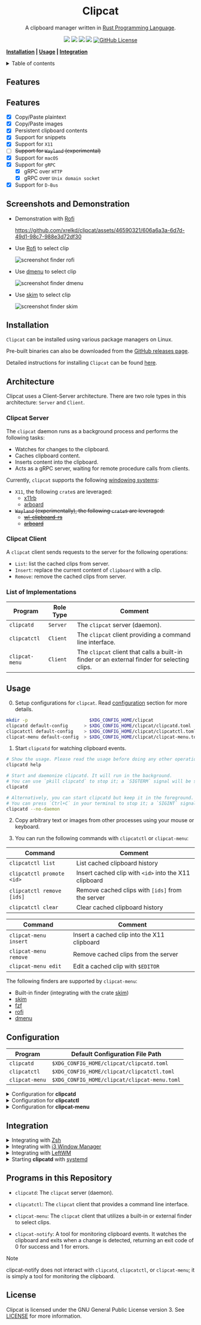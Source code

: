 <h1 align="center">Clipcat</h1>

<p align="center">
    A clipboard manager written in
    <a href="https://www.rust-lang.org/" target="_blank">Rust Programming Language</a>.
</p>

<p align="center">
    <a href="https://github.com/xrelkd/clipcat/releases"><img src="https://img.shields.io/github/v/release/xrelkd/clipcat.svg"></a>
    <a href="https://deps.rs/repo/github/xrelkd/clipcat"><img src="https://deps.rs/repo/github/xrelkd/clipcat/status.svg"></a>
    <a href="https://github.com/xrelkd/clipcat/actions?query=workflow%3ARust"><img src="https://github.com/xrelkd/clipcat/workflows/Rust/badge.svg"></a>
    <a href="https://github.com/xrelkd/clipcat/actions?query=workflow%3ARelease"><img src="https://github.com/xrelkd/clipcat/workflows/Release/badge.svg"></a>
    <a href="https://github.com/xrelkd/clipcat/blob/master/LICENSE"><img alt="GitHub License" src="https://img.shields.io/github/license/xrelkd/clipcat"></a>
</p>

**[Installation](#installation) | [Usage](#usage) | [Integration](#integration)**

<details>
<summary>Table of contents</summary>

- [Features](#features)
- [Installation](#installation)
- [Architecture](#architecture)
- [Usage](#usage)
- [Configuration](#configuration)
- [Integration](#integration)
- [Programs in this Repository](#programs-in-this-repository)
- [License](#license)

</details>

## Features

## Features

- [x] Copy/Paste plaintext
- [x] Copy/Paste images
- [x] Persistent clipboard contents
- [x] Support for snippets
- [x] Support for `X11`
- [ ] ~~Support for `Wayland` (experimental)~~
- [x] Support for `macOS`
- [x] Support for `gRPC`
  - [x] gRPC over `HTTP`
  - [x] gRPC over `Unix domain socket`
- [x] Support for `D-Bus`

## Screenshots and Demonstration

- Demonstration with [Rofi](https://github.com/davatorium/rofi)

  https://github.com/xrelkd/clipcat/assets/46590321/606a6a3a-6d7d-49d1-98c7-988e3d72df30

- Use [Rofi](https://github.com/davatorium/rofi) to select clip

  ![screenshot finder rofi](docs/_static/screenshot-finder-rofi.png)

- Use [dmenu](https://tools.suckless.org/dmenu/) to select clip

  ![screenshot finder dmenu](docs/_static/screenshot-finder-dmenu.png)

- Use [skim](https://github.com/lotabout/skim) to select clip

  ![screenshot finder skim](docs/_static/screenshot-finder-skim.png)

## Installation

`Clipcat` can be installed using various package managers on Linux.

Pre-built binaries can also be downloaded from the [GitHub releases page](https://github.com/xrelkd/clipcat/releases).

Detailed instructions for installing `Clipcat` can be found [here](docs/INSTALL.md).

## Architecture

Clipcat uses a Client-Server architecture. There are two role types in this architecture: `Server` and `Client`.

### Clipcat Server

The `clipcat` daemon runs as a background process and performs the following tasks:

- Watches for changes to the clipboard.
- Caches clipboard content.
- Inserts content into the clipboard.
- Acts as a gRPC server, waiting for remote procedure calls from clients.

Currently, `clipcat` supports the following [windowing systems](https://en.wikipedia.org/wiki/Windowing_system):

- `X11`, the following `crate`s are leveraged:
  - [x11rb](https://github.com/psychon/x11rb)
  - [arboard](https://github.com/1Password/arboard)
- ~~`Wayland` (experimentally), the following `crate`s are leveraged:~~
  - ~~[wl-clipboard-rs](https://github.com/YaLTeR/wl-clipboard-rs)~~
  - ~~[arboard](https://github.com/1Password/arboard)~~

### Clipcat Client

A `clipcat` client sends requests to the server for the following operations:

- `List`: list the cached clips from server.
- `Insert`: replace the current content of `clipboard` with a clip.
- `Remove`: remove the cached clips from server.

### List of Implementations

| Program        | Role Type | Comment                                                                                      |
| -------------- | --------- | -------------------------------------------------------------------------------------------- |
| `clipcatd`     | `Server`  | The `clipcat` server (daemon).                                                               |
| `clipcatctl`   | `Client`  | The `clipcat` client providing a command line interface.                                     |
| `clipcat-menu` | `Client`  | The `clipcat` client that calls a built-in finder or an external finder for selecting clips. |

## Usage

0. Setup configurations for `clipcat`. Read [configuration](#configuration) section for more details.

```bash
mkdir -p                       $XDG_CONFIG_HOME/clipcat
clipcatd default-config      > $XDG_CONFIG_HOME/clipcat/clipcatd.toml
clipcatctl default-config    > $XDG_CONFIG_HOME/clipcat/clipcatctl.toml
clipcat-menu default-config  > $XDG_CONFIG_HOME/clipcat/clipcat-menu.toml
```

1. Start `clipcatd` for watching clipboard events.

```bash
# Show the usage. Please read the usage before doing any other operations.
clipcatd help

# Start and daemonize clipcatd. It will run in the background.
# You can use `pkill clipcatd` to stop it; a `SIGTERM` signal will be sent to clipcatd.
clipcatd

# Alternatively, you can start clipcatd but keep it in the foreground.
# You can press `Ctrl+C` in your terminal to stop it; a `SIGINT` signal will be sent to clipcatd.
clipcatd --no-daemon
```

2. Copy arbitrary text or images from other processes using your mouse or keyboard.

3. You can run the following commands with `clipcatctl` or `clipcat-menu`:

| Command                   | Comment                                               |
| ------------------------- | ----------------------------------------------------- |
| `clipcatctl list`         | List cached clipboard history                         |
| `clipcatctl promote <id>` | Insert cached clip with `<id>` into the X11 clipboard |
| `clipcatctl remove [ids]` | Remove cached clips with `[ids]` from the server      |
| `clipcatctl clear`        | Clear cached clipboard history                        |

| Command               | Comment                                     |
| --------------------- | ------------------------------------------- |
| `clipcat-menu insert` | Insert a cached clip into the X11 clipboard |
| `clipcat-menu remove` | Remove cached clips from the server         |
| `clipcat-menu edit`   | Edit a cached clip with `$EDITOR`           |

The following finders are supported by `clipcat-menu`:

- Built-in finder (integrating with the crate [skim](https://github.com/lotabout/skim))
- [skim](https://github.com/lotabout/skim)
- [fzf](https://github.com/junegunn/fzf)
- [rofi](https://github.com/davatorium/rofi)
- [dmenu](https://tools.suckless.org/dmenu/)

## Configuration

| Program        | Default Configuration File Path              |
| -------------- | -------------------------------------------- |
| `clipcatd`     | `$XDG_CONFIG_HOME/clipcat/clipcatd.toml`     |
| `clipcatctl`   | `$XDG_CONFIG_HOME/clipcat/clipcatctl.toml`   |
| `clipcat-menu` | `$XDG_CONFIG_HOME/clipcat/clipcat-menu.toml` |

<details>
    <summary>Configuration for <b>clipcatd</b></summary>

```toml
# Run as a traditional UNIX daemon.
daemonize = true

# Maximum number of clips in history.
max_history = 50

# File path for clip history.
# If this value is omitted, `clipcatd` will persist history in `$XDG_CACHE_HOME/clipcat/clipcatd-history`.
history_file_path = "/home/<username>/.cache/clipcat/clipcatd-history"

# File path for the PID file.
# If this value is omitted, `clipcatd` will place the PID file in `$XDG_RUNTIME_DIR/clipcatd.pid`.
pid_file = "/run/user/<user-id>/clipcatd.pid"

# Controls how often the program updates its stored value of the Linux primary selection.
# In the Linux environment, the primary selection automatically updates to reflect the currently highlighted text or object,
# typically updating with every mouse movement.
primary_threshold_ms = 5000

[log]
# Emit log messages to a log file.
# If this value is omitted, `clipcatd` will disable logging to a file.
file_path = "/path/to/log/file"

# Emit log messages to systemd-journald.
emit_journald = true

# Emit log messages to stdout.
emit_stdout = false

# Emit log messages to stderr.
emit_stderr = false

# Log level.
level = "INFO"

[watcher]
# Enable watching the X11 clipboard selection.
enable_clipboard = true

# Enable watching the X11 primary selection.
enable_primary = true

# Ignore clips that match any of the X11 `TARGETS`.
sensitive_x11_atoms = ["x-kde-passwordManagerHint"]

# Ignore text clips that match any of the provided regular expressions.
# The regular expression engine is powered by https://github.com/rust-lang/regex.
denied_text_regex_patterns = []

# Ignore text clips with a length less than or equal to `filter_text_min_length`, in characters (Unicode scalar value), not bytes.
filter_text_min_length = 1

# Ignore text clips with a length greater than `filter_text_max_length`, in characters (Unicode scalar value), not bytes.
filter_text_max_length = 20000000

# Enable or disable capturing images.
capture_image = true

# Ignore image clips with a size greater than `filter_image_max_size`, in bytes.
filter_image_max_size = 5242880

[grpc]
# Enable gRPC over HTTP.
enable_http = true

# Enable gRPC over Unix domain socket.
enable_local_socket = true

# Host address for gRPC.
host = "127.0.0.1"

# Port number for gRPC.
port = 45045

# Path for the Unix domain socket.
# If this value is omitted, `clipcatd` will place the socket in `$XDG_RUNTIME_DIR/clipcat/grpc.sock`.
local_socket = "/run/user/<user-id>/clipcat/grpc.sock"

[dbus]
# Enable D-Bus.
enable = true

# Specify the identifier for the current `clipcat` instance.
# The D-Bus service name will appear as "org.clipcat.clipcat.instance-0".
# If the identifier is not provided, the D-Bus service name will appear as "org.clipcat.clipcat".
identifier = "instance-0"

[desktop_notification]
# Enable desktop notifications.
enable = true

# Path for an icon; the given icon will be displayed in the desktop notification,
# if your desktop notification server supports showing an icon.
# If this value is not provided, the default value `accessories-clipboard` will be used.
icon = "/path/to/the/icon"

# Timeout duration in milliseconds.
# This sets the time from when the notification is displayed until it is closed by the notification server.
timeout_ms = 2000

# Define the length of long plaintext.
# If the length of plaintext is greater than or equal to `long_plaintext_length`,
# a desktop notification will be emitted.
# If this value is 0, no desktop notification will be emitted for long plaintext.
long_plaintext_length = 2000


# Snippets, only UTF-8 text is supported.
[[snippets]]
[snippets.Directory]
# Name of snippet.
name = "my-snippets"
# File path to the directory containing snippets.
path = "/home/user/snippets"

[[snippets]]
[snippets.File]
# Name of snippet.
name = "os-release"
# File path to the snippet.
path = "/etc/os-release"

[[snippets]]
[snippets.Text]
# Name of snippet.
name = "cxx-io-speed-up"
# Content of the snippet.
content = '''
int io_speed_up = [] {
    std::ios::sync_with_stdio(false);
    std::cin.tie(nullptr);
    std::cout.tie(nullptr);
    return 0;
}();
'''

[[snippets]]
[snippets.Text]
name = "rust-sieve-primes"
content = '''
fn sieve_primes(n: usize) -> Vec<usize> {
    if n < 2 {
        return Vec::new();
    }
    let root_n = f64::from(n as i32).sqrt().floor() as usize;
    let mut is_prime = vec![true; n + 1];
    for i in 2..=root_n {
        if !is_prime[i] {
            continue;
        }
        for j in ((i << 1)..=n).step_by(i) {
            is_prime[j] = false;
        }
    }
    is_prime
        .into_iter()
        .enumerate()
        .skip(2)
        .filter_map(|(i, x)| if x { Some(i) } else { None })
        .collect()
}
'''
```

</details>

<details>
    <summary>Configuration for <b>clipcatctl</b></summary>

```toml
# Server endpoint.
# `clipcatctl` connects to the server via a Unix domain socket if `server_endpoint` is a file path, such as:
# "/run/user/<user-id>/clipcat/grpc.sock".
# It connects via HTTP if `server_endpoint` is a URL, like: "http://127.0.0.1:45045".
server_endpoint = "/run/user/<user-id>/clipcat/grpc.sock"

[log]
# Emit log messages to a log file.
# Delete this line to disable logging to a file.
file_path = "/path/to/log/file"
# Emit log messages to systemd-journald.
emit_journald = true
# Emit log messages to stdout.
emit_stdout = false
# Emit log messages to stderr.
emit_stderr = false
# Log level.
level = "INFO"
```

</details>

<details>
    <summary>Configuration for <b>clipcat-menu</b></summary>

```toml
# Server endpoint
# The `clipcat-menu` connects to the server via a Unix domain socket if `server_endpoint` is a file path, such as:
# "/run/user/<user-id>/clipcat/grpc.sock".
# It connects via HTTP if `server_endpoint` is a URL, like: "http://127.0.0.1:45045".
server_endpoint = "/run/user/<user-id>/clipcat/grpc.sock"

# The default finder to invoke when no "--finder=<finder>" option is provided.
finder = "rofi"

[log]
# Emit log messages to a log file.
# Delete this line to disable logging to a file.
file_path = "/path/to/log/file"
# Emit log messages to systemd-journald.
emit_journald = true
# Emit log messages to stdout.
emit_stdout = false
# Emit log messages to stderr.
emit_stderr = false
# Log level.
level = "INFO"

# Options for "rofi".
[rofi]
# Length of line.
line_length = 100
# Length of menu.
menu_length = 30
# Prompt for the menu.
menu_prompt = "Clipcat"
# Extra arguments to pass to `rofi`.
extra_arguments = ["-mesg", "Please select a clip"]

# Options for "dmenu".
[dmenu]
# Length of line.
line_length = 100
# Length of menu.
menu_length = 30
# Prompt for the menu.
menu_prompt = "Clipcat"
# Extra arguments to pass to `dmenu`.
extra_arguments = [
  "-fn",
  "SauceCodePro Nerd Font Mono-12",
  "-nb",
  "#282828",
  "-nf",
  "#ebdbb2",
  "-sb",
  "#d3869b",
  "-sf",
  "#282828",
]

# Customize your finder.
[custom_finder]
# External program name.
program = "fzf"
# Arguments for calling the external program.
args = []

```

</details>

## Integration

<details>
    <summary>Integrating with <a href="https://www.zsh.org/" target="_blank">Zsh</a></summary>

For `zsh` users, it is useful to integrate `clipcat` with `zsh`.

Add the following commands to your `zsh` configuration file (`~/.zshrc`):

```bash
if type clipcat-menu >/dev/null 2>&1; then
    alias clipedit=' clipcat-menu --finder=builtin edit'
    alias clipdel=' clipcat-menu --finder=builtin remove'

    bindkey -s '^\' "^Q clipcat-menu --finder=builtin insert ^J"
    bindkey -s '^]' "^Q clipcat-menu --finder=builtin remove ^J"
fi
```

</details>

<details>
    <summary>Integrating with <a href="https://i3wm.org/" target="_blank">i3 Window Manager</a></summary>

For `i3` window manager users, it is useful to integrate `clipcat` with `i3`.

Add the following options to your `i3` configuration file (`$XDG_CONFIG_HOME/i3/config`):

```

exec_always --no-startup-id clipcatd # start clipcatd at startup

set $launcher-clipboard-insert clipcat-menu insert
set $launcher-clipboard-remove clipcat-menu remove

bindsym $mod+p exec $launcher-clipboard-insert
bindsym $mod+o exec $launcher-clipboard-remove

```

**NOTE**: You can use `rofi` or `dmenu` as the default finder.

</details>

<details>
    <summary>Integrating with <a href="http://leftwm.org/" target="_blank">LeftWM</a></summary>

For `leftwm` users, it is useful to integrate `clipcat` with `leftwm`.

Add the following keybindings to your `leftwm` configuration file (`$XDG_CONFIG_HOME/leftwm/config.ron`):

```ron
(
    /* other configurations */
    keybind: [
        /* select clip from clipboard */
        (command: Execute, value: "clipcat-menu insert", modifier: ["modkey"], key: "p"),
        (command: Execute, value: "clipcat-menu remove", modifier: ["modkey"], key: "o"),
        /* other configurations */
    ],
    /* other configurations */
)
```

**NOTE**: You can use `rofi` or `dmenu` as the default finder.

Add the following commands to your `$XDG_CONFIG_HOME/leftwm/themes/current/up`:

```bash
# other configurations

# Start clipcatd
clipcatd

# other configurations
```

Add the following commands to your `$XDG_CONFIG_HOME/leftwm/themes/current/down`:

```bash
# other configurations

# Terminate clipcatd
pkill clipcatd

# other configurations
```

</details>

<details>
    <summary>Starting <b>clipcatd</b> with <a href="https://systemd.io/" target="_blank">systemd</a></summary>

Put the following snippet in `$XDG_CONFIG_HOME/systemd/user/clipcat.service`:

```
[Unit]
Description=Clipcat Daemon
PartOf=graphical-session.target

[Install]
WantedBy=graphical-session.target

[Service]
# NOTE: We assume that your `clipcatd` is located at `/usr/bin/clipcatd`.
ExecStartPre=/bin/rm -f %t/clipcat/grpc.sock
ExecStart=/usr/bin/clipcatd --no-daemon --replace
Restart=on-failure
Type=simple
```

Enable and start `clipcat` with the following commands:

```bash
systemctl --user daemon-reload
systemctl --user enable clipcat.service
systemctl --user start clipcat.service
systemctl --user status clipcat.service
```

</details>

## Programs in this Repository

- `clipcatd`: The `clipcat` server (daemon).
- `clipcatctl`: The `clipcat` client that provides a command line interface.
- `clipcat-menu`: The `clipcat` client that utilizes a built-in or external finder to select clips.

- `clipcat-notify`: A tool for monitoring clipboard events. It watches the clipboard and exits when a change is detected, returning an exit code of 0 for success and 1 for errors.

> [!Note]
> clipcat-notify does not interact with `clipcatd`, `clipcatctl`, or `clipcat-menu`; it is simply a tool for monitoring the clipboard.

## License

Clipcat is licensed under the GNU General Public License version 3. See [LICENSE](./LICENSE) for more information.
